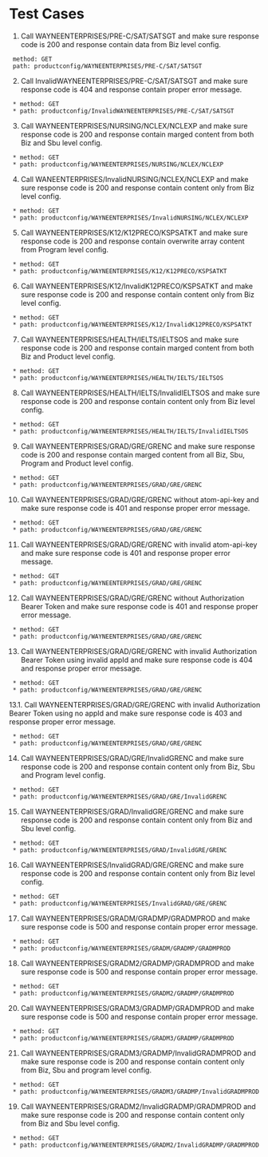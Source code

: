 # Test Cases

01. Call WAYNEENTERPRISES/PRE-C/SAT/SATSGT and make sure response code is 200 and response contain data from Biz level config.

 ```
  method: GET
  path: productconfig/WAYNEENTERPRISES/PRE-C/SAT/SATSGT
 ```
 
02. Call InvalidWAYNEENTERPRISES/PRE-C/SAT/SATSGT and make sure response code is 404 and response contain proper error message.

 ```
  * method: GET
  * path: productconfig/InvalidWAYNEENTERPRISES/PRE-C/SAT/SATSGT
 ```
03. Call WAYNEENTERPRISES/NURSING/NCLEX/NCLEXP and make sure response code is 200 and response contain marged content from both Biz and Sbu level config.

 ```
  * method: GET
  * path: productconfig/WAYNEENTERPRISES/NURSING/NCLEX/NCLEXP
 ```
04. Call WANEENTERPRISES/InvalidNURSING/NCLEX/NCLEXP and make sure response code is 200 and response contain content only from Biz level config.
 ```
  * method: GET
  * path: productconfig/WAYNEENTERPRISES/InvalidNURSING/NCLEX/NCLEXP
 ```
05. Call WAYNEENTERPRISES/K12/K12PRECO/KSPSATKT and make sure response code is 200 and response contain overwrite array content from Program level config.
 ```
  * method: GET
  * path: productconfig/WAYNEENTERPRISES/K12/K12PRECO/KSPSATKT
 ```
06. Call WAYNEENTERPRISES/K12/InvalidK12PRECO/KSPSATKT and make sure response code is 200 and response contain content only from Biz level config.
 ```
  * method: GET
  * path: productconfig/WAYNEENTERPRISES/K12/InvalidK12PRECO/KSPSATKT
 ```
07. Call WAYNEENTERPRISES/HEALTH/IELTS/IELTSOS and make sure response code is 200 and response contain marged content from both Biz and Product level config.
 ```
  * method: GET
  * path: productconfig/WAYNEENTERPRISES/HEALTH/IELTS/IELTSOS
 ```
08. Call WAYNEENTERPRISES/HEALTH/IELTS/InvalidIELTSOS and make sure response code is 200 and response contain content only from Biz level config.
 ```
  * method: GET
  * path: productconfig/WAYNEENTERPRISES/HEALTH/IELTS/InvalidIELTSOS
 ```
09. Call WAYNEENTERPRISES/GRAD/GRE/GRENC and make sure response code is 200 and response contain marged content from all Biz, Sbu, Program and Product level config.
 ```
  * method: GET
  * path: productconfig/WAYNEENTERPRISES/GRAD/GRE/GRENC
 ```
10. Call WAYNEENTERPRISES/GRAD/GRE/GRENC without atom-api-key and make sure response code is 401 and response proper error message.
 ```
  * method: GET
  * path: productconfig/WAYNEENTERPRISES/GRAD/GRE/GRENC
 ```
11. Call WAYNEENTERPRISES/GRAD/GRE/GRENC with invalid atom-api-key and make sure response code is 401 and response proper error message.
 ```
  * method: GET
  * path: productconfig/WAYNEENTERPRISES/GRAD/GRE/GRENC
 ```
12. Call WAYNEENTERPRISES/GRAD/GRE/GRENC without Authorization Bearer Token and make sure response code is 401 and response proper error message.
 ```
  * method: GET
  * path: productconfig/WAYNEENTERPRISES/GRAD/GRE/GRENC
 ```
13. Call WAYNEENTERPRISES/GRAD/GRE/GRENC with invalid Authorization Bearer Token using invalid appId and make sure response code is 404 and response proper error message.
 ```
  * method: GET
  * path: productconfig/WAYNEENTERPRISES/GRAD/GRE/GRENC
 ```
13.1. Call WAYNEENTERPRISES/GRAD/GRE/GRENC with invalid Authorization Bearer Token using no appId and make sure response code is 403 and response proper error message.
 ```
  * method: GET
  * path: productconfig/WAYNEENTERPRISES/GRAD/GRE/GRENC
 ```
14. Call WAYNEENTERPRISES/GRAD/GRE/InvalidGRENC and make sure response code is 200 and response contain content only from Biz, Sbu and Program level config.
 ```
  * method: GET
  * path: productconfig/WAYNEENTERPRISES/GRAD/GRE/InvalidGRENC
 ```
15. Call WAYNEENTERPRISES/GRAD/InvalidGRE/GRENC and make sure response code is 200 and response contain content only from Biz and Sbu level config.
 ```
  * method: GET
  * path: productconfig/WAYNEENTERPRISES/GRAD/InvalidGRE/GRENC
 ```
16. Call WAYNEENTERPRISES/InvalidGRAD/GRE/GRENC and make sure response code is 200 and response contain content only from Biz level config.
 ```
  * method: GET
  * path: productconfig/WAYNEENTERPRISES/InvalidGRAD/GRE/GRENC
 ```
17. Call WAYNEENTERPRISES/GRADM/GRADMP/GRADMPROD and make sure response code is 500 and response contain proper error message.
 ```
  * method: GET
  * path: productconfig/WAYNEENTERPRISES/GRADM/GRADMP/GRADMPROD
 ```
18. Call WAYNEENTERPRISES/GRADM2/GRADMP/GRADMPROD and make sure response code is 500 and response contain proper error message.
 ```
  * method: GET
  * path: productconfig/WAYNEENTERPRISES/GRADM2/GRADMP/GRADMPROD
 ```
20. Call WAYNEENTERPRISES/GRADM3/GRADMP/GRADMPROD and make sure response code is 500 and response contain proper error message.
 ```
  * method: GET
  * path: productconfig/WAYNEENTERPRISES/GRADM3/GRADMP/GRADMPROD
 ```
21. Call WAYNEENTERPRISES/GRADM3/GRADMP/InvalidGRADMPROD and make sure response code is 200 and response contain content only from Biz, Sbu and program level config.
 ```
  * method: GET
  * path: productconfig/WAYNEENTERPRISES/GRADM3/GRADMP/InvalidGRADMPROD
 ```
19. Call WAYNEENTERPRISES/GRADM2/InvalidGRADMP/GRADMPROD and make sure response code is 200 and response contain content only from Biz and Sbu level config.
 ```
  * method: GET
  * path: productconfig/WAYNEENTERPRISES/GRADM2/InvalidGRADMP/GRADMPROD
 ```
